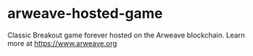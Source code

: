 # arweave-hosted-game
Classic Breakout game forever hosted on the Arweave blockchain. Learn more at https://www.arweave.org
